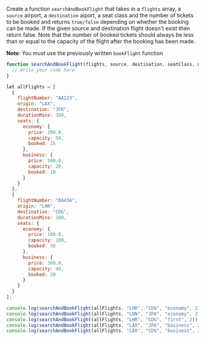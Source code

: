 Create a function `searchAndBookFlight` that takes in a `flights` array, a `source` airport, a `destination` aiport, a seat class and the number of tickets to be booked and returns `true/false` depending on whether the booking can be made.
If the given source and destination flight doesn't exist then return false.
Note that the number of booked tickets should always be less than or equal to the capacity of the flight after the booking has been made.

**Note**: You must use the previously written `bookFlight` function

```js
function searchAndBookFlight(flights, source, destination, seatClass, numTickets) {
  // Write your code here
}

let allFlights = [
  {
    flightNumber: "AA123",
    origin: "LAX",
    destination: "JFK",
    durationMins: 360,
    seats: {
      economy: {
        price: 200.0,
        capacity: 50,
        booked: 25
      },
      business: {
        price: 500.0,
        capacity: 20,
        booked: 10
      }
    }
  },
  {
    flightNumber: "BA456",
    origin: "LHR",
    destination: "CDG",
    durationMins: 180,
    seats: {
      economy: {
        price: 100.0,
        capacity: 100,
        booked: 50
      },
      business: {
        price: 300.0,
        capacity: 40,
        booked: 20
      }
    }
  }
];

console.log(searchAndBookFlight(allFlights, "LHR", "CDG", "economy", 2)); // 200.0
console.log(searchAndBookFlight(allFlights, "LON", "JFK", "economy", 2)); // false
console.log(searchAndBookFlight(allFlights, "LHR", "CDG", "first", 2)); // false
console.log(searchAndBookFlight(allFlights, "LAX", "JFK", "business", 2)); // 1000.0
console.log(searchAndBookFlight(allFlights, "LAX", "CDG", "business", 2)); // false
```
